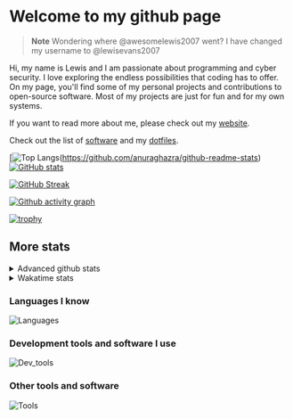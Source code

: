 # Welcome to my github page

> **Note**
> Wondering where @awesomelewis2007 went? I have changed my username to @lewisevans2007

Hi, my name is Lewis and I am passionate about programming and cyber security. I love exploring the endless possibilities that coding has to offer. On my page, you'll find some of my personal projects and contributions to open-source software. Most of my projects are just for fun and for my own systems.

If you want to read more about me, please check out my [website](https://lewisevans2007.github.io/).

Check out the list of [software](https://github.com/lewisevans2007/lewisevans2007/blob/master/software.md) and my [dotfiles](https://github.com/lewisevans2007/dotfiles).

[![Top Langs](https://github-readme-stats.vercel.app/api/top-langs/?username=lewisevans2007&hide=html,css,jupyter%20notebook&langs_count=10&layout=donut&theme=transparent&exclude_repo=GPT-code-repository,Obsidian_vault,Apple-PowerManagement,Apple-Security,CMake,qemu,swift,tcpdump,xnu)(https://github.com/anuraghazra/github-readme-stats) 
[![GitHub stats](https://github-readme-stats.vercel.app/api?username=lewisevans2007&show_icons=true&theme=transparent)](https://github.com/anuraghazra/github-readme-stats)

[![GitHub Streak](https://streak-stats.demolab.com?user=lewisevans2007&theme=transparent)](https://git.io/streak-stats)

[![Github activity graph](https://github-readme-activity-graph.vercel.app/graph?username=lewisevans2007&theme=github-compact&area=true)](https://github.com/ashutosh00710/github-readme-activity-graph)

[![trophy](https://github-profile-trophy.vercel.app/?username=lewisevans2007&theme=darkhub)](https://github.com/ryo-ma/github-profile-trophy)

## More stats
<details close>
<summary>Advanced github stats</summary>
<br>
  
![Metrics](https://raw.githubusercontent.com/lewisevans2007/lewisevans2007/master/github-metrics.svg)
  
</details>

<details close>
<summary>Wakatime stats</summary>
<br>

<!--START_SECTION:waka-->

```txt
Python       1 hr 32 mins    █████████▓░░░░░░░░░░░░░░░   39.12 %
HTML         49 mins         █████▒░░░░░░░░░░░░░░░░░░░   21.04 %
Markdown     27 mins         ███░░░░░░░░░░░░░░░░░░░░░░   11.58 %
Other        18 mins         ██░░░░░░░░░░░░░░░░░░░░░░░   07.93 %
JavaScript   16 mins         █▓░░░░░░░░░░░░░░░░░░░░░░░   06.91 %
C            9 mins          █░░░░░░░░░░░░░░░░░░░░░░░░   03.83 %
Text         7 mins          ▓░░░░░░░░░░░░░░░░░░░░░░░░   03.18 %
Bash         7 mins          ▓░░░░░░░░░░░░░░░░░░░░░░░░   03.04 %
JSON         6 mins          ▓░░░░░░░░░░░░░░░░░░░░░░░░   02.76 %
XML          0 secs          ░░░░░░░░░░░░░░░░░░░░░░░░░   00.37 %
CSS          0 secs          ░░░░░░░░░░░░░░░░░░░░░░░░░   00.16 %
Go           0 secs          ░░░░░░░░░░░░░░░░░░░░░░░░░   00.06 %
YAML         0 secs          ░░░░░░░░░░░░░░░░░░░░░░░░░   00.01 %
Git Config   0 secs          ░░░░░░░░░░░░░░░░░░░░░░░░░   00.00 %
INI          0 secs          ░░░░░░░░░░░░░░░░░░░░░░░░░   00.00 %
```

<!--END_SECTION:waka-->
</details>

### Languages I know
![Languages](https://skillicons.dev/icons?i=python,cpp,cs,c,javascript,nodejs,dotnet,bash,css,html,rust)
### Development tools and software I use
![Dev_tools](https://skillicons.dev/icons?i=git,docker,github,googlecloud,vscode,visualstudio,raspberrypi,linux,powershell,replit)
### Other tools and software
![Tools](https://skillicons.dev/icons?i=blender,ps,pr,ai,xd,figma)
